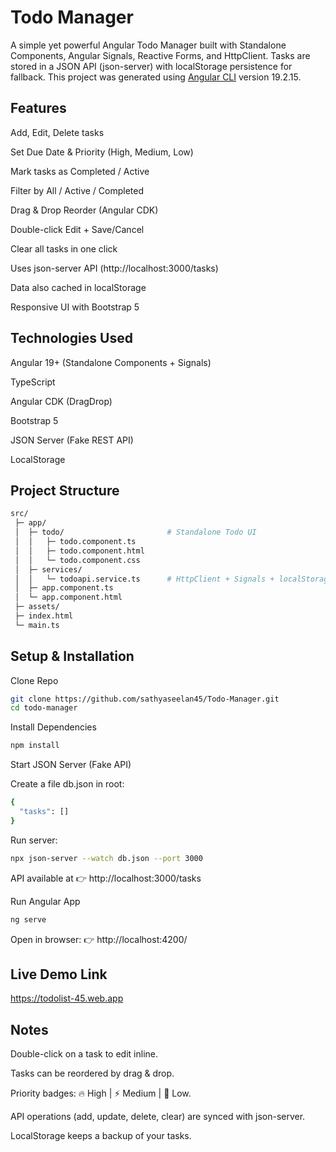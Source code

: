 # Todo Manager

A simple yet powerful Angular Todo Manager built with Standalone Components, Angular Signals, Reactive Forms, and HttpClient.
Tasks are stored in a JSON API (json-server) with localStorage persistence for fallback.
This project was generated using [Angular CLI](https://github.com/angular/angular-cli) version 19.2.15.

## Features

 Add, Edit, Delete tasks
 
 Set Due Date & Priority (High, Medium, Low)
 
 Mark tasks as Completed / Active
 
 Filter by All / Active / Completed
 
 Drag & Drop Reorder (Angular CDK)
 
 Double-click Edit + Save/Cancel
 
 Clear all tasks in one click
 
 Uses json-server API (http://localhost:3000/tasks)
 
 Data also cached in localStorage
 
 Responsive UI with Bootstrap 5

## Technologies Used

Angular 19+ (Standalone Components + Signals)

TypeScript

Angular CDK (DragDrop)

Bootstrap 5

JSON Server (Fake REST API)

LocalStorage

## Project Structure

```bash
src/
 ├─ app/
 │  ├─ todo/                       # Standalone Todo UI
 │  │   ├─ todo.component.ts
 │  │   ├─ todo.component.html
 │  │   └─ todo.component.css
 │  ├─ services/
 │  │   └─ todoapi.service.ts      # HttpClient + Signals + localStorage
 │  ├─ app.component.ts
 │  └─ app.component.html
 ├─ assets/
 ├─ index.html
 └─ main.ts
```

## Setup & Installation

Clone Repo

```bash
git clone https://github.com/sathyaseelan45/Todo-Manager.git
cd todo-manager
```
Install Dependencies

```bash
npm install
```
Start JSON Server (Fake API)

Create a file db.json in root:
```bash
{
  "tasks": []
}
```
Run server:
```bash
npx json-server --watch db.json --port 3000
```

API available at 👉 http://localhost:3000/tasks

Run Angular App

```bash
ng serve
```

Open in browser: 👉 http://localhost:4200/

## Live Demo Link

https://todolist-45.web.app

## Notes

Double-click on a task to edit inline.

Tasks can be reordered by drag & drop.

Priority badges: 🔥 High | ⚡ Medium | 🌿 Low.

API operations (add, update, delete, clear) are synced with json-server.

LocalStorage keeps a backup of your tasks.
